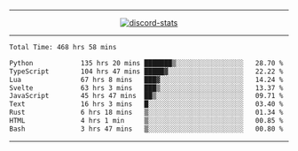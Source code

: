 <a href="https://www.github.com/ripavoid" target="_blank" rel="noreferrer">

-------

<div align='center'>
    <a href='https://discordapp.com/users/825178146797518881'>
        <img align='center' alt='discord-stats' src='https://api.discord-status.me/825178146797518881?nitro&boost=4&gradient=%231e0b1a%2C%23000000%2C%23000000%2C%23160316'></img>
    </a>
</div>

-------

<!--START_SECTION:waka-->

```txt
Total Time: 468 hrs 58 mins

Python            135 hrs 20 mins ███████▒░░░░░░░░░░░░░░░░░   28.70 %
TypeScript        104 hrs 47 mins █████▓░░░░░░░░░░░░░░░░░░░   22.22 %
Lua               67 hrs 8 mins   ███▓░░░░░░░░░░░░░░░░░░░░░   14.24 %
Svelte            63 hrs 3 mins   ███▒░░░░░░░░░░░░░░░░░░░░░   13.37 %
JavaScript        45 hrs 47 mins  ██▒░░░░░░░░░░░░░░░░░░░░░░   09.71 %
Text              16 hrs 3 mins   █░░░░░░░░░░░░░░░░░░░░░░░░   03.40 %
Rust              6 hrs 18 mins   ▒░░░░░░░░░░░░░░░░░░░░░░░░   01.34 %
HTML              4 hrs 1 min     ▒░░░░░░░░░░░░░░░░░░░░░░░░   00.85 %
Bash              3 hrs 47 mins   ▒░░░░░░░░░░░░░░░░░░░░░░░░   00.80 %
```

<!--END_SECTION:waka-->

-------
